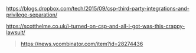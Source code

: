 https://blogs.dropbox.com/tech/2015/09/csp-third-party-integrations-and-privilege-separation/


https://scotthelme.co.uk/i-turned-on-csp-and-all-i-got-was-this-crappy-lawsuit/
> https://news.ycombinator.com/item?id=28274436
